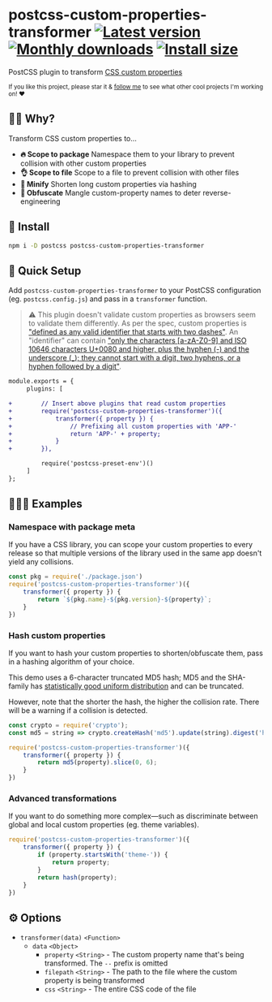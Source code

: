 # postcss-custom-properties-transformer [![Latest version](https://badgen.net/npm/v/postcss-custom-properties-transformer)](https://npm.im/postcss-custom-properties-transformer) [![Monthly downloads](https://badgen.net/npm/dm/postcss-custom-properties-transformer)](https://npm.im/postcss-custom-properties-transformer) [![Install size](https://packagephobia.now.sh/badge?p=postcss-custom-properties-transformer)](https://packagephobia.now.sh/result?p=postcss-custom-properties-transformer)

PostCSS plugin to transform [CSS custom properties](https://developer.mozilla.org/en-US/docs/Web/CSS/--*)

<sub>If you like this project, please star it & [follow me](https://github.com/privatenumber) to see what other cool projects I'm working on! ❤️</sub>

## 🙋‍♂️ Why?

Transform CSS custom properties to...

- **🔥 Scope to package** Namespace them to your library to prevent collision with other custom properties
- **👌 Scope to file** Scope to a file to prevent collision with other files
- **🐥 Minify** Shorten long custom properties via hashing
- **🤬 Obfuscate** Mangle custom-property names to deter reverse-engineering

## 🚀 Install
```sh
npm i -D postcss postcss-custom-properties-transformer
```

## 🚦 Quick Setup

Add `postcss-custom-properties-transformer` to your PostCSS configuration (eg. `postcss.config.js`) and pass in a `transformer` function.

> ⚠️  This plugin doesn't validate custom properties as browsers seem to validate them differently. As per the spec, custom properties is ["defined as any valid identifier that starts with two dashes"](https://www.w3.org/TR/css-variables-1/#defining-variables). An "identifier" can contain ["only the characters [a-zA-Z0-9] and ISO 10646 characters U+0080 and higher, plus the hyphen (-) and the underscore (_); they cannot start with a digit, two hyphens, or a hyphen followed by a digit"](https://www.w3.org/TR/CSS22/syndata.html#value-def-identifier).

```diff
module.exports = {
     plugins: [

+        // Insert above plugins that read custom properties
+        require('postcss-custom-properties-transformer')({
+            transformer({ property }) {
+                // Prefixing all custom properties with 'APP-'
+                return 'APP-' + property;
+            }
+        }),

         require('postcss-preset-env')()
     ]
};
```

## 👨🏻‍🏫 Examples

### Namespace with package meta
If you have a CSS library, you can scope your custom properties to every release so that multiple versions of the library used in the same app doesn't yield any collisions.

```js
const pkg = require('./package.json')
require('postcss-custom-properties-transformer')({
    transformer({ property }) {
        return `${pkg.name}-${pkg.version}-${property}`;
    }
})
```

### Hash custom properties
If you want to hash your custom properties to shorten/obfuscate them, pass in a hashing algorithm of your choice.

This demo uses a 6-character truncated MD5 hash; MD5 and the SHA-family has [statistically good uniform distribution](https://stackoverflow.com/questions/8184941/uniform-distribution-of-truncated-md5) and can be truncated.

However, note that the shorter the hash, the higher the collision rate. There will be a warning if a collision is detected.

```js
const crypto = require('crypto');
const md5 = string => crypto.createHash('md5').update(string).digest('hex');

require('postcss-custom-properties-transformer')({
    transformer({ property }) {
        return md5(property).slice(0, 6);
    }
})
```

### Advanced transformations
If you want to do something more complex—such as discriminate between global and local custom properties (eg. theme variables).

```js
require('postcss-custom-properties-transformer')({
    transformer({ property }) {
        if (property.startsWith('theme-')) {
            return property;
        }
        return hash(property);
    }
})
```

## ⚙️ Options
- `transformer(data)` `<Function>`
  - `data` `<Object>`
    - `property` `<String>` - The custom property name that's being transformed. The `--` prefix is omitted
    - `filepath` `<String>` - The path to the file where the custom property is being transformed
    - `css` `<String>` - The entire CSS code of the file
